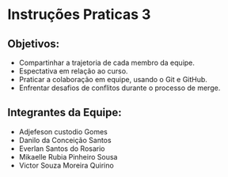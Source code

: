 # Instruções Praticas 3

## Objetivos:

* Compartinhar a trajetoria de cada membro da equipe.
* Espectativa em relação ao curso.
* Praticar a colaboração em equipe, usando o Git e GitHub.
* Enfrentar desafios de conflitos durante o processo de merge.
  

## Integrantes da Equipe:
* Adjefeson custodio Gomes
* Danilo da Conceição Santos
* Everlan Santos do Rosario
* Mikaelle Rubia Pinheiro Sousa
* Victor Souza Moreira Quirino


